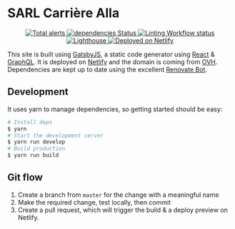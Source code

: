 # SARL Carrière Alla

<p align="center">
  <a href="https://lgtm.com/projects/g/browniebroke/carriere-web/alerts/">
    <img src="https://img.shields.io/lgtm/alerts/github/browniebroke/carriere-web?logo=lgtm&logoColor=white&style=flat-square" alt="Total alerts">
  </a>
  <a href="https://david-dm.org/browniebroke/carriere-web">
    <img src="https://img.shields.io/david/browniebroke/carriere-web?logo=npm&logoColor=white&style=flat-square" alt="dependencies Status"/>
  </a>
  <a href="https://github.com/browniebroke/carriere-web/actions?query=workflow%3ALint">
    <img alt="Linting Workflow status" src="https://img.shields.io/github/workflow/status/browniebroke/carriere-web/Lint/master?label=Lint&logo=github&logoColor=white&style=flat-square">
  </a>
  <a href="https://github.com/browniebroke/carriere-web/actions">
    <img src="https://img.shields.io/github/workflow/status/browniebroke/carriere-web/Lighthouse%20Prod/master?label=Lighthouse&logo=github&logoColor=white&style=flat-square" alt="Lighthouse"/>
  </a>
  <a href="https://app.netlify.com/sites/chez-nicole/deploys">
    <img src="https://img.shields.io/netlify/10c50357-1953-4307-9c1b-c40f1f826885?label=Netlify&logo=netlify&logoColor=white&style=flat-square" alt="Deployed on Netlify"/>
  </a>
</p>

This site is built using [GatsbyJS](https://www.gatsbyjs.org/), a static code generator using [React](https://reactjs.org/) & [GraphQL](https://graphql.org/). It is deployed on [Netlify](https://www.netlify.com/) and the domain is coming from [OVH](https://www.ovh.co.uk/). Dependencies are kept up to date using the excellent [Renovate Bot](https://renovatebot.com/).

## Development 

It uses yarn to manage dependencies, so getting started should be easy:

```bash
# Install deps
$ yarn
# Start the development server
$ yarn run develop
# Build production
$ yarn run build
```

## Git flow

1. Create a branch from `master` for the change with a meaningful name
2. Make the required change, test locally, then commit
3. Create a pull request, which will trigger the build & a deploy preview on Netlify.
 
